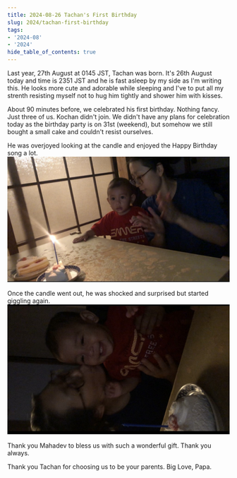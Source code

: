 ```yaml
---
title: 2024-08-26 Tachan's First Birthday
slug: 2024/tachan-first-birthday
tags:
- '2024-08'
- '2024'
hide_table_of_contents: true
---
```

Last year, 27th August at 0145 JST, Tachan was born. It's 26th August today and time is 2351 JST and he is fast asleep by my side<!-- truncate --> as I'm writing this. He looks more cute and adorable while sleeping and I've to put all my strenth resisting myself not to hug him tightly and shower him with kisses.

About 90 minutes before, we celebrated his first birthday. Nothing fancy. Just three of us. Kochan didn't join. We didn't have any plans for celebration today as the birthday party is on 31st (weekend), but somehow we still bought a small cake and couldn't resist ourselves.

He was overjoyed looking at the candle and enjoyed the Happy Birthday song a lot.
![first time candle fire](./assets/20240826-bday-1.jpg)

Once the candle went out, he was shocked and surprised but started giggling again.
![mm-ma's love](./assets/20240826-bday-2.jpg)

Thank you Mahadev to bless us with such a wonderful gift. Thank you always.

Thank you Tachan for choosing us to be your parents. Big Love, Papa.
